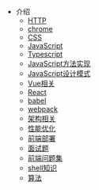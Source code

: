 <!-- docs/_sidebar.md -->
* 介绍
    * [HTTP](/http/README.md)
      <!-- - [从url输入地址到解析经历了什么](/http/loadPage.md)
      - [介绍下重绘和回流以及如何优化](/http/repaintAndReflow.md)
      - [http2特性](/http/http2.md)
      - [你应该知道的前端——缓存](/http/cache.md)
      - [跨域资源共享CORS](/http/cors.md)
      - [带你玩转prefetch, preload, dns-prefetch，defer和async](/http/prefetch.md)
      - [谁能用通俗的语言解释一下什么是 RPC 框架？](https://www.zhihu.com/question/25536695)
      - [怎么看待谷歌的开源RPC框架gRPC？](https://www.zhihu.com/question/30027669)
      - [彻底理解浏览器的缓存机制](https://juejin.cn/post/6844903593275817998)
      - [前端路由的两种模式：hash模式和 history模式](/http/router.md) -->
    * [chrome](/chrome/README.md)
    * [CSS](/css/README.md)
    * [JavaScript](/javascript/README.md)
    * [Typescript](/typescript/README.md)
    * [JavaScript方法实现](/method/README.md)
    * [JavaScript设计模式](design/README.md)
    * [Vue相关](/vue/README.md)
    * [React](/react/README.md)
    * [babel](/babel/README.md)
    * [webpack](/webpack/README.md)
    * [架构相关](/framework/README.md)
    * [性能优化](/performance/README.md)
    * [前端部署](/deploy/README.md)
    * [面试题](/interview/README.md)
    * [前端问题集](/problem/README.md)
    - [shell知识](/shell/README.md)
    * [算法](/algorithm/README.md)
